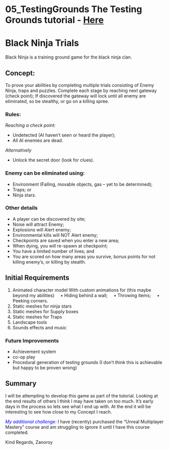 # 05_TestingGrounds The Testing Grounds tutorial - [Here](https://www.udemy.com/unrealcourse/learn/v4/t/lecture/5587498?start=525)

# Black Ninja Trials
Black Ninja is a training ground game for the black ninja clan. 

## Concept:
To prove your abilities by completing multiple trials consisting of Enemy Ninja, traps and puzzles. 
Complete each stage by reaching next gateway (check point); If discovered the gateway will lock until all enemy are eliminated, so be stealthy, or go on a killing spree.

### Rules:
<em>Reaching a check point:</em>
* Undetected (AI haven’t seen or heard the player);
* All AI enemies are dead.

<em>Alternatively</em>
* Unlock the secret door (look for clues).

### Enemy can be eliminated using:
* Environment (Falling, movable objects, gas – yet to be determined);
* Traps; or
* Ninja stars.

### Other details
* A player can be discovered by site;
* Noise will attract Enemy;
* Explosions will Alert enemy;
* Environmental kills will NOT Alert enemy;
* Checkpoints are saved when you enter a new area;
* When dying, you will re-spawn at checkpoint;
* You have a limited number of lives; and
* You are scored on how many areas you survive, 
  bonus points for not killing enemy’s, 
  or killing by stealth.

## Initial Requirements
1. Animated character model
    With custom animations for (this maybe beyond my abilities)
    &nbsp;&nbsp;&nbsp;&nbsp;•  Hiding behind a wall;
    &nbsp;&nbsp;&nbsp;&nbsp;• Throwing items;
    &nbsp;&nbsp;&nbsp;&nbsp;• Peeking corners. 
2. Static meshes for ninja stars
3. Static meshes for Supply boxes
4. Static meshes for Traps
5. Landscape tools
6. Sounds effects and music

### Future Improvements
* Achievement system
* co-op play
* Procedural generation of testing grounds 
  (I don’t think this is achievable but happy to be proven wrong)

## Summary
I will be attempting to develop this game as part of the tutorial. Looking at the end results of others I think I may have taken on too much. It’s early days in the process so lets see what I end up with. At the end it will be interesting to see how close to my Concept I reach. 

<span style="color:blue">*My additional challenge:*</span>
I have (recently) purchased the “Unreal Multiplayer Mastery” course and am struggling to ignore it until I have this course completed.

Kind Regards,
Zanoroy
